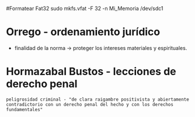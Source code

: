 
#Formatear Fat32
sudo mkfs.vfat -F 32 -n Mi_Memoria /dev/sdc1


# Orrego - ordenamiento jurídico
* finalidad de la norma -> proteger los intereses materiales y espirituales.



# Hormazabal Bustos - lecciones de derecho penal
	peligrosidad criminal - "de clara raigambre positivista y abiertamente contradictorio con un derecho penal del hecho y con los derechos fundamentales"
